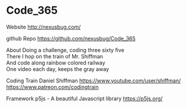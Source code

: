 # Code_365

Website
http://nexusbug.com/

github Repo
https://github.com/nexusbug/Code_365

About
Doing a challenge, coding three sixty five<br>
There I hop on the train of Mr. Shiffman<br>
And code along rainbow colored railway<br>
One video each day, keeps the gray away<br>

Coding Train
Daniel Shiffman
https://www.youtube.com/user/shiffman/
https://www.patreon.com/codingtrain

Framework
p5js - A beautiful Javascript library
https://p5js.org/
